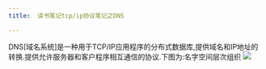 ```yaml
---
title:  读书笔记tcp/ip协议笔记之DNS

---
```

DNS[域名系统]是一种用于TCP/IP应用程序的分布式数据库,提供域名和IP地址的转换.提供允许服务器和客户程序相互通信的协议.下图为:名字空间层次组织
<img  src="http://osz5qtl3g.bkt.clouddn.com/DNS-Hierarchical%20organization.png" />
